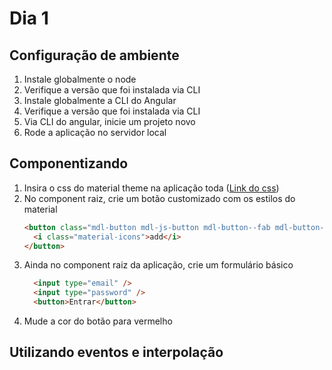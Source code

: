 # Dia 1

## Configuração de ambiente

1) Instale globalmente o node
2) Verifique a versão que foi instalada via CLI
3) Instale globalmente a CLI do Angular
4) Verifique a versão que foi instalada via CLI
5) Via CLI do angular, inicie um projeto novo
6) Rode a aplicação no servidor local


## Componentizando

1) Insira o css do material theme na aplicação toda ([Link do css](https://code.getmdl.io/1.3.0/material.indigo-red.min.css))
2) No component raiz, crie um botão customizado com os estilos do material
    ```html
    <button class="mdl-button mdl-js-button mdl-button--fab mdl-button--colored">
      <i class="material-icons">add</i>
    </button>
    ```
3) Ainda no component raiz da aplicação, crie um formulário básico
    ```html
      <input type="email" />
      <input type="password" />
      <button>Entrar</button>
    ```
3) Mude a cor do botão para vermelho

## Utilizando eventos e interpolação
